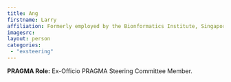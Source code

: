```yaml
---
title: Ang
firstname: Larry
affiliation: Formerly employed by the Bionformatics Institute, Singapore
imagesrc: 
layout: person
categories:
 - "exsteering"
---
```


**PRAGMA Role:** Ex-Officio PRAGMA Steering Committee Member.

